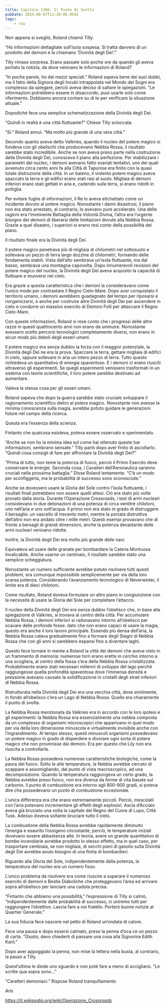 ```yaml
---
title: Capitolo 1386: Il Punto di Svolta
pubDate: 2025-08-07T11:30:06.954Z
tags:
    - rtw
---
```



Non appena si svegliò, Roland chiamò Tilly.


“Ho informazioni dettagliate sull’isola sospesa. Si tratta davvero di un prodotto dei demoni e la chiamano ‘Divinità degli Dei’.”


Tilly rimase sorpresa. Erano passate solo poche ore da quando gli aveva portato la notizia, da dove venivano le informazioni di Roland?


“In poche parole, ho dei mezzi speciali.” Roland sapeva bene dei suoi dubbi, ma il fatto della Signora degli Incubi intrappolata nel Mondo dei Sogni era complesso da spiegare, perciò aveva deciso di saltare le spiegazioni. “Le informazioni potrebbero essere in disaccordo, puoi usarle solo come riferimento. Dobbiamo ancora contare su di te per verificare la situazione attuale.”


Dopodiché fece una semplice schematizzazione della Divinità degli Dei.


“Quindi in realtà è una città fluttuante?” Chiese Tilly scioccata.


“Sì.” Roland annuì. “Ma molto più grande di una vera città.”


Secondo quanto aveva detto Valkries, quando il nucleo del potere magico si fondeva con gli obelischi che producevano Nebbia Rossa, il risultato sarebbe stato incredibile. Anche se non aveva preso parte nella costruzione della Divinità degli Dei, conosceva il piano alla perfezione. Per stabilizzare i parametri del nucleo, i demoni avevano fatto svariati tentativi, uno dei quali avvenuto circa cento anni fa alla Città di Tapunise era finito con la quasi totale distruzione della città. In un baleno, il violento potere magico aveva spaccato la terra e gli edifici erano stati rasi al suolo. Migliaia di demoni inferiori erano stati gettati in aria e, cadendo sulla terra, si erano ridotti in poltiglia.


Per evitare fughe di informazioni, il Re lo aveva etichettato come un incidente dovuto al potere magico. Nonostante i danni disastrosi, il piano non era stato arrestato, al contrario, lo avevano pure accelerato. Una delle ragioni era l’imminente Battaglia della Volontà Divina, l’altra era l’urgente bisogno dei demoni di liberarsi delle limitazioni dovute alla Nebbia Rossa. Grazie a quel disastro, i superiori si erano resi conto della possibilità del piano.


Il risultato finale era la Divinità degli Dei.


Il potere magico penetrava più di migliaia di chilometri nel sottosuolo e sollevava un pezzo di terra largo dozzine di chilometri, formando delle fondamenta stabili. Vista dall’alto sembrava un’isola fluttuante, ma dal basso, sembrava una montagna capovolta. Dopo innumerevoli revisioni del potere magico del nucleo, la Divinità degli Dei aveva acquisito la capacità di fluttuare e muoversi nel cielo.


Era grazie a questa caratteristica che i demoni la consideravano come l’unico modo per contrastare il Regno Cielo-Mare. Dopo aver conquistato il territorio umano, i demoni avrebbero guadagnato del tempo per riposarsi e riorganizzarsi, e anche per costruire altre Divinità degli Dei per ascendere in cielo e condurre un massivo esercito di Demoni Folli per attaccare il Regno Cielo-Mare.


Con queste informazioni, Roland si rese conto che i progressi delle altre razze in questi quattrocento anni non erano da sminuire. Nonostante avessero scelto percorsi tecnologici completamente diversi, non erano in alcun modo più deboli degli esseri umani.


Il potere magico era senza dubbio la forza con il maggior potenziale, la Divinità degli Dei ne era la prova. Spaccare la terra, gettare migliaia di edifici in cielo, oppure sollevare in aria un intero pezzo di terra. Tutto questo richiedeva un quantitativo di energia spaventoso. E i demoni ci erano riusciti attraverso gli esperimenti. Se quegli esperimenti venissero trasformati in un sistema con teorie scientifiche, il loro potere sarebbe destinato ad aumentare.


Valeva la stessa cosa per gli esseri umani.


Roland sapeva che dopo la guerra sarebbe stato cruciale sviluppare il ragionamento scientifico dietro al potere magico. Nonostante non avesse la minima conoscenza sulla magia, avrebbe potuto guidare le generazioni future nel campo della ricerca.


Questa era l’essenza della scienza.


Fintanto che qualcosa esisteva, poteva essere osservato e sperimentato.


“Anche se non ho la minima idea sul come hai ottenuto queste tue informazioni, sembrano sensate.” Tilly parlò dopo aver finito di ascoltarlo. “Quindi cosa consigli di fare per affrontare la Divinità degli Dei?”


“Prima di tutto, non teme la potenza di fuoco, perciò il Primo Esercito deve conservare le energie. Seconda cosa, i Cavalieri dell’Aeronautica saranno cruciali nella prossima battaglia.” Disse Roland lentamente. “C’è un modo per sconfiggerla, ma le probabilità di successo sono sconosciute.”


Anche se dovessero usare la Gloria del Sole contro l’isola fluttuante, i risultati finali potrebbero non essere quelli attesi. Ciò era stato più volte provato dalla storia. Durante l’Operazione Crossroads, i test di armi nucleari consistevano in due detonazioni di una potenza di circa ventitré chilotoni, uno nell’aria e uno sott’acqua. Il primo non era stato in grado di distruggere il bersaglio: un vascello di trecento metri, mentre la portata distruttiva dell’altro non era andato oltre i mille metri. Questi esempi provavano che di fronte a bersagli di grandi dimensioni, anche la potenza devastante delle armi nucleari venivano ridotte.


Inoltre, la Divinità degli Dei era molto più grande delle navi.


Equivaleva ad usare delle granate per bombardare la Catena Montuosa Invalicabile. Anche usarne un centinaio, il risultato sarebbe stato una semplice scheggiatura.


Nonostante un numero sufficiente avrebbe potuto risolvere tutti questi problemi, era comunque impossibile semplicemente per via della loro scarsa potenza. Considerando l’avanzamento tecnologico di Neverwinter, il limite era di dieci chilotoni.


Come risultato, Roland doveva formulare un altro piano in congiunzione con la necessità di usare la Gloria del Sole per completare l’attacco.


Il nucleo della Divinità degli Dei era senza dubbio l’obelisco che, in base alla spiegazione di Valkries, si trovava al centro della città. Per accumulare Nebbia Rossa, i demoni inferiori si radunavano intorno all’obelisco per scavare delle profonde fosse: dato che non erano capaci di usare la magia, questo era anche il loro lavoro principale. Essendo più densa dell’aria, la Nebbia Rossa calava gradualmente fino a formare degli Stagni di Nebbia Rossa che con gli anni si sarebbero espansi fino a diventare laghi.


Questo fece tornare in mente a Roland la città dei demoni che aveva visto in un frammento di memoria: numerose torri erano erette in cerchio intorno a una scogliera, al centro della fossa c’era della Nebbia Rossa cristallizzata. Probabilmente erano stati necessari millenni di sviluppo del lago perché raggiungesse quella profondità spaventosa dove l’immensa densità e pressione avevano causato la solidificazione in cristalli degli strati inferiori di Nebbia Rossa.


Ristrutturata nella Divinità degli Dei era una vecchia città, dove similmente, in fondo all’obelisco c’era un Lago di Nebbia Rossa. Quello era chiaramente il punto di svolta.


La Nebbia Rossa menzionata da Valkries era in accordo con le loro ipotesi e gli esperimenti: la Nebbia Rossa era essenzialmente una nebbia composta da un complesso di organismi microscopici che apparivano in quel modo per via della loro dimensione minuscola e virtualmente invisibile anche con l’ingrandimento. Al tempo stesso, questi minuscoli organismi possedevano un potere magico in grado di disperdere e divorare ogni sorta di potere magico che non provenisse dai demoni. Era per questo che Lily non era riuscita a controllarla.


La Nebbia Rossa possedeva numerose caratteristiche biologiche, come la paura del fuoco. Sotto le alte temperature, la Nebbia avrebbe cercato di scappare e assomigliando, dal punto di vista macroscopico, ad una decomposizione. Quando la temperatura raggiungeva un certo grado, la Nebbia avrebbe preso fuoco, non era diversa da forme di vita basate sul carbonio. Il punto di combustione era intorno agli 800-900 gradi, si poteva dire che possedevano un punto di combustione eccezionale.


L’unica differenza era che erano estremamente piccoli. Perciò, mescolati con l’aria potevano incrementare gli effetti degli esplosivi. Ascia d’Acciaio aveva già bruciato una volta la capitale del Regno del Cuore di Lupo, Città Tusk. Adesso doveva soltanto bruciare tutto il cielo.


La combustione della Nebbia Rossa avrebbe rapidamente diminuito l’energia e esaurito l’ossigeno circostante, perciò, le temperature iniziali dovevano essere abbastanza alte. In teoria, avere un grande quantitativo di bombe incendiarie avrebbe prodotto lo stesso effetto, ma in quel caso, per trasportare centinaia, se non migliaia, di secchi pieni di gasolio sulla Divinità degli Dei avrebbe avuto bisogno di una flotta di bombardieri.


Riguardo alla Gloria del Sole, indipendentemente dalla potenza, la temperatura del nucleo era un numero fisso.


L’unico problema da risolvere era come riuscire a superare il numeroso esercito di demoni e Bestie Diaboliche che proteggevano l’area ed arrivare sopra all’obelisco per lanciare una caduta precisa.


“Fintanto che abbiamo una possibilità,” l’espressione di Tilly si calmò, “indipendentemente dalle probabilità di successo, ci uniremo tutti per raggiungere l’obiettivo. Lascia fare a noi fratello. Porterò buone notizie al Quartier Generale.”


La sua fiducia fece nascere nel petto di Roland un’ondata di calore.


Fece una pausa e dopo essersi calmato, prese la penna d’oca ce un pezzo di carta. “Giusto, devo chiederti di passare una cosa alla Signorina Edith Kant.”


Dopo aver appoggiato la penna, non mise la lettera nella busta, al contrario, la passò a Tilly.


Quest’ultima le diede uno sguardo e non poté fare a meno di accigliarsi. “Le scritte qua sopra sono...”


“Caratteri demoniaci.” Rispose Roland tranquillamente.






<em>Aris</em>


<em> </em>


<em>https://it.wikipedia.org/wiki/Operazione_Crossroads</em>
                                


                                



